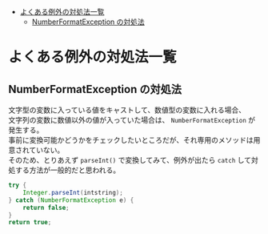 <!-- TOC START min:1 max:3 link:true asterisk:false update:true -->
- [よくある例外の対処法一覧](#よくある例外の対処法一覧)
  - [NumberFormatException の対処法](#numberformatexception-の対処法)
<!-- TOC END -->


# よくある例外の対処法一覧

## NumberFormatException の対処法

文字型の変数に入っている値をキャストして、数値型の変数に入れる場合、  
文字列の変数に数値以外の値が入っていた場合は、 `NumberFormatException` が発生する。  
事前に変換可能かどうかをチェックしたいところだが、それ専用のメソッドは用意されていない。  
そのため、とりあえず `parseInt()` で変換してみて、例外が出たら `catch` して対処する方法が一般的だと思われる。

```Java
try {
	Integer.parseInt(intstring);
} catch (NumberFormatException e) {
	return false;
}
return true;
```
